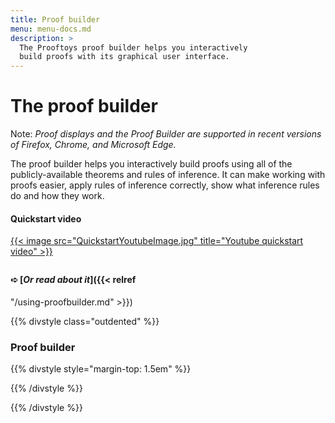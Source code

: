 ```yaml
---
title: Proof builder
menu: menu-docs.md
description: >
  The Prooftoys proof builder helps you interactively
  build proofs with its graphical user interface.
---
```


# The proof builder

<style type="text/css">
/* Set the proof editor below the sidebar, but moved
   to the left to give it a wider space to work in. */
.outdented {
  margin-top: 3em;
  margin-left: -12em;
  margin-bottom: 5em;
}

/* Use normal positioning so the proof editor won't
   overlap the sidebar. */
div.sidebar {
  position: static;
}
</style>

Note: <i>Proof displays and the Proof Builder are supported in recent
versions of Firefox, Chrome, and Microsoft Edge.</i>

The proof builder helps you interactively build proofs using all of the
publicly-available theorems and rules of inference.  It can make
working with proofs easier, apply rules of inference correctly, show
what inference rules do and how they work.

#### Quickstart video

<div style="margin-bottom: 2em">
<a href="https://youtube.com/watch?v=WYcJBE6ZCgA">
{{< image src="QuickstartYoutubeImage.jpg" title="Youtube quickstart video" >}}
</a>
</div>

#### &#x27aa; [***Or read about it***]({{< relref
"/using-proofbuilder.md" >}})

{{% divstyle class="outdented" %}}

### Proof builder

{{% divstyle style="margin-top: 1.5em" %}}
<div id=proofEditor></div>
{{% /divstyle %}}

{{% /divstyle %}}

<script defer>
$(() => {
  // Do all of this "soon" after all ordinary Prooftoys initializations.
  Promise.resolve().then(() => {
    // The page might have a "fact=" query parameter.
    const fact_arg = Toy.rawQueryParams.fact;
    // Proof editor node
    const options = fact_arg && {docName: 'proofbuilder', loadDoc: false};
    var editor = new Toy.ProofEditor(options);
    window.proofEditor = editor;
    $('#proofEditor').append(editor.$node);
    if (fact_arg) {
      const rules = Toy.rules;
      // Convert "^" in the query string to '&' to support
      // facts with conjunctions in them.
      const fact = fact_arg.replace(/\^/g, '&');
      // If there is a "fact" query parameter, force the editor to
      // load the fact and ignore any existing "proofbuilder" document.
      // If "details" is also supplied, this forces the editor to
      // load a proof of the fact.
      console.log(fact);
      const result = rules.fact(fact);
      editor.addStep(result);
      const details = Toy.queryParams.details;
      if (details) {
        rules.inline(editor.steps[0].original);
      }
    }
  });
});
</script>
